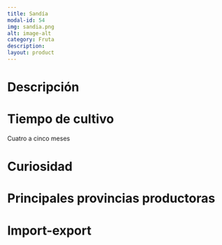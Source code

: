 ```yaml
---
title: Sandía
modal-id: 54
img: sandia.png
alt: image-alt
category: Fruta
description:
layout: product
---
```


# Descripción

# Tiempo de cultivo
Cuatro a cinco meses

# Curiosidad

# Principales provincias productoras
<div class="chart"></div>

# Import-export
